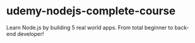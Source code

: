 # udemy-nodejs-complete-course
Learn Node.js by building 5 real world apps. From total beginner to back-end developer! 
